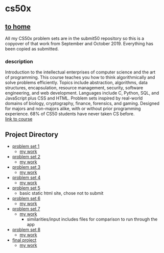 # cs50x
## [to home](https://jackforgash.com/)
All my CS50x problem sets are in the submit50 repository so this is a copyover of that work from September and October 2019. Everything has been copied as submitted.  


### description
Introduction to the intellectual enterprises of computer science and the art of programming. This course teaches you how to think algorithmically and solve problems efficiently. Topics include abstraction, algorithms, data structures, encapsulation, resource management, security, software engineering, and web development. Languages include C, Python, SQL, and JavaScript plus CSS and HTML. Problem sets inspired by real-world domains of biology, cryptography, finance, forensics, and gaming. Designed for majors and non-majors alike, with or without prior programming experience. 68% of CS50 students have never taken CS before.  
[link to course](https://cs50.harvard.edu/x/2019/)  


## Project Directory
- [problem set 1](https://docs.cs50.net/2019/x/psets/1/index.html)
  - [my work](https://github.com/forgxyz/cs50x/tree/master/pset1)
- [problem set 2](https://docs.cs50.net/2019/x/psets/2/index.html)
  - [my work](https://github.com/forgxyz/cs50x/tree/master/pset2)
- [problem set 3](https://docs.cs50.net/2019/x/psets/3/index.html)
  - [my work](https://github.com/forgxyz/cs50x/tree/master/pset3)
- [problem set 4](https://docs.cs50.net/2019/x/psets/4/index.html)
  - [my work](https://github.com/forgxyz/cs50x/tree/master/pset4)
- [problem set 5](https://docs.cs50.net/2019/x/psets/5/index.html)
  - basic static html site, chose not to submit
- [problem set 6](https://docs.cs50.net/2019/x/psets/6/index.html)
  - [my work](https://github.com/forgxyz/cs50x/tree/master/pset6)
- [problem set 7](https://docs.cs50.net/2019/x/psets/7/index.html)
  - [my work](https://github.com/forgxyz/cs50x/tree/master/pset7)
    - similarities/input includes files for comparison to run through the app
- [problem set 8](https://docs.cs50.net/2019/x/psets/8/index.html)
  - [my work](https://github.com/forgxyz/cs50x/tree/master/pset8)
- [final project](https://docs.cs50.net/2019/x/project/project.html)
  - [my work](https://github.com/forgxyz/cs50-final)
